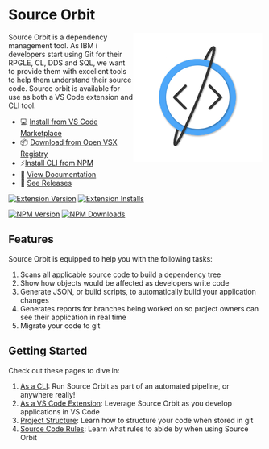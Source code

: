 <!-- docsify serve ./docs -->

# Source Orbit

<img src="https://github.com/IBM/sourceorbit/blob/main/vs/icon.png?raw=true" align="right" width="256" height="256">

Source Orbit is a dependency management tool. As IBM i developers start using Git for their RPGLE, CL, DDS and SQL, we want to provide them with excellent tools to help them understand their source code. Source orbit is available for use as both a VS Code extension and CLI tool.

* 💻 [Install from VS Code Marketplace](https://marketplace.visualstudio.com/items?itemName=IBM.vscode-sourceorbit)
* 📦 [Download from Open VSX Registry](https://open-vsx.org/extension/IBM/vscode-sourceorbit)
* ⚡[Install CLI from NPM](https://www.npmjs.com/package/@ibm/sourceorbit)
* 📖 [View Documentation](https://ibm.github.io/sourceorbit/#/) 
* 🔎 [See Releases](https://github.com/IBM/sourceorbit/releases)

[![Extension Version](https://img.shields.io/visual-studio-marketplace/v/IBM.vscode-sourceorbit?label=Extension)](https://marketplace.visualstudio.com/items?itemName=IBM.vscode-sourceorbit)
[![Extension Installs](https://img.shields.io/visual-studio-marketplace/i/IBM.vscode-sourceorbit)](https://marketplace.visualstudio.com/items?itemName=IBM.vscode-sourceorbit)

[![NPM Version](https://img.shields.io/npm/v/@ibm/sourceorbit.svg?label=CLI)](https://www.npmjs.com/package/@ibm/sourceorbit)
[![NPM Downloads](https://img.shields.io/npm/dm/@ibm/sourceorbit.svg)](https://www.npmjs.com/package/@ibm/sourceorbit)

## Features

Source Orbit is equipped to help you with the following tasks:

1. Scans all applicable source code to build a dependency tree
2. Show how objects would be affected as developers write code
3. Generate JSON, or build scripts, to automatically build your application changes
4. Generates reports for branches being worked on so project owners can see their application in real time
5. Migrate your code to git

## Getting Started

Check out these pages to dive in:

1. [As a CLI](./pages/cli/index.md): Run Source Orbit as part of an automated pipeline, or anywhere really!
2. [As a VS Code Extension](./pages/extension/index.md): Leverage Source Orbit as you develop applications in VS Code
3. [Project Structure](./pages/developing/local/structure): Learn how to structure your code when stored in git
4. [Source Code Rules](./pages/general/rules.md): Learn what rules to abide by when using Source Orbit